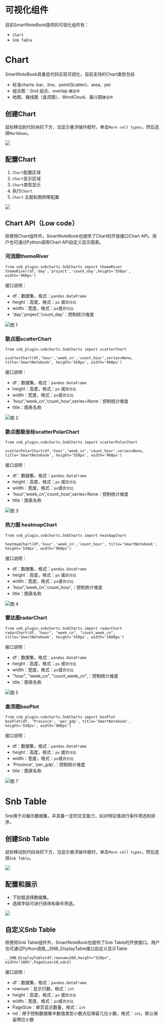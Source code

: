 # 可视化组件

目前SmartNoteBook提供的可视化组件有：

* `Chart`
* `Snb Table`

# Chart

SmartNoteBook具备低代码实现可视化，目前支持的Chart类型包括

* 标准charts: bar、line、point\(Scatter\)、area、pei
* 组合图：Grid 组合、overlap `建设中`
* 地图、箱线图（盒须图）、WordCloud、漏斗图`建设中`

## 创建Chart

鼠标移动到代码块的下方，当显示悬浮操作框时，单击`More cell types`，然后选择`MarkDown`。

![](/assets/xjcharts.png)

## 配置Chart

1. `Chart`配置区域
2. `Chart`显示区域
3. `Chart`类型显示
4. 执行`Chart`
5. `Chart` 主题和图例等配置

![](/assets/charsgs.png)

## Chart API（Low code）

除使用Chart组件外，SmartNoteBook也提供了Chart的开放接口Chart API。用户也可通过Python调用Chart API自定义显示图表。

### 河流图themeRiver

```
from snb_plugin.snbcharts.SnbCharts import themeRiver
themeRiver(df,'day','project','count_day',height='550px', width='960px')
```
接口说明：
- df：数据集，格式：`pandas.DataFrame`
- height：高度，格式：`px` 或`百分比`
- width：宽度，格式：`px`或`百分比`
- 'day','project','count_day'：控制统计维度

![图 1](../images/themeriver.png)  

### 散点图scatterChart

```
from snb_plugin.snbcharts.SnbCharts import scatterChart

scatterChart(df,'hour','week_cn','count_hour',series=None, title='SmartNotebook', height='550px', width='960px')
```
接口说明：
- df：数据集，格式：`pandas.DataFrame`
- height：高度，格式：`px` 或`百分比`
- width：宽度，格式：`px`或`百分比`
- 'hour','week_cn','count_hour',series=None：控制统计维度
- title：图表名称

![图 2](../images/scatterchart.png)  

### 散点图极坐标scatterPolarChart

```
from snb_plugin.snbcharts.SnbCharts import scatterPolarChart

scatterPolarChart(df,'hour','week_cn','count_hour',series=None, title='SmartNotebook', height='550px', width='960px')
```
接口说明：
- df：数据集，格式：`pandas.DataFrame`
- height：高度，格式：`px` 或`百分比`
- width：宽度，格式：`px`或`百分比`
- 'hour','week_cn','count_hour',series=None：控制统计维度
- title：图表名称

![图 3](../images/polarchart.png)  


### 热力图 heatmapChart

```
from snb_plugin.snbcharts.SnbCharts import heatmapChart

heatmapChart(df,'hour','week_cn','count_hour', title='SmartNotebook', height='550px', width='960px')
```
接口说明：
- df：数据集，格式：`pandas.DataFrame`
- height：高度，格式：`px` 或`百分比`
- width：宽度，格式：`px`或`百分比`
- 'hour','week_cn','count_hour',：控制统计维度
- title：图表名称

![图 4](../images/heatmap.png)  

### 雷达图radarChart

```
from snb_plugin.snbcharts.SnbCharts import radarChart
radarChart(df, "hour", "week_cn", "count_week_cn", title='SmartNotebook', height='550px', width='1600px')
```
接口说明：
- df：数据集，格式：`pandas.DataFrame`
- height：高度，格式：`px` 或`百分比`
- width：宽度，格式：`px`或`百分比`
- "hour", "week_cn", "count_week_cn",：控制统计维度
- title：图表名称

![图 5](../images/radar.png)  

### 盒须图boxPlot

```
from snb_plugin.snbcharts.SnbCharts import boxPlot
boxPlot(df, 'Province', 'per_gdp', title='SmartNotebook', height='550px', width='980px')
```
接口说明：
- df：数据集，格式：`pandas.DataFrame`
- height：高度，格式：`px` 或`百分比`
- width：宽度，格式：`px`或`百分比`
- 'Province', 'per_gdp',：控制统计维度
- title：图表名称

![图 7](../images/boxplotchart.png)  


# Snb Table

Snb用于对展示数据集，并具备一定的交互能力，如对特征值进行条件筛选和排序。

## 创建Snb Table

鼠标移动到代码块的下方，当显示悬浮操作框时，单击`More cell types`，然后选择`Snb Table`。

![](/assets/snttable.png)

## 配置和展示

* 下拉框选择数据集。
* 选择字段可进行排序和条件筛选。

![](/assets/snbtablesss.png)

## 自定义Snb Table

除使用Snb Table组件外，SmartNoteBook也提供了Snb Table的开放接口。用户也可通过Python调用__SNB_DisplayTable接口自定义显示Table

```
__SNB_DisplayTable(df,rownum=200,height="520px", width="100%",PageSize=10,nd=2)
```
接口说明：
- df：数据集，格式：`pandas.DataFrame`
- rownum：显示行数，格式：`int`
- height：高度，格式：`px` 或`百分比`
- width：宽度，格式：`px`或`百分比`
- PageSize：单页显示数量，格式：`int`
- nd：用于控制数据集中数值类型小数点后保留几位小数，格式：`int`。默认保留两位小数

